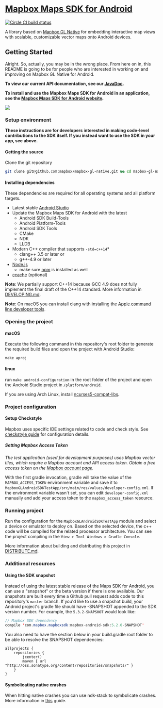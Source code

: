 # [Mapbox Maps SDK for Android](https://www.mapbox.com/android-sdk/)

[![Circle CI build status](https://circleci.com/gh/mapbox/mapbox-gl-native.svg?style=shield)](https://circleci.com/gh/mapbox/workflows/mapbox-gl-native/tree/master)

A library based on [Mapbox GL Native](../../README.md) for embedding interactive map views with scalable, customizable vector maps onto Android devices.

## Getting Started

Alright. So, actually, you may be in the wrong place. From here on in, this README is going to be for people who are interested in working on and improving on Mapbox GL Native for Android.

**To view our current API documentation, see our [JavaDoc](https://www.mapbox.com/android-sdk/api).**

**To install and use the Mapbox Maps SDK for Android in an application, see the [Mapbox Maps SDK for Android website](https://www.mapbox.com/install/android/).**

[![](https://www.mapbox.com/android-sdk/images/splash.png)](https://www.mapbox.com/android-sdk/)

### Setup environment

**These instructions are for developers interested in making code-level contributions to the SDK itself. If you instead want to use the SDK in your app, see above.**

#### Getting the source

Clone the git repository

```bash
git clone git@github.com:mapbox/mapbox-gl-native.git && cd mapbox-gl-native
```

#### Installing dependencies

These dependencies are required for all operating systems and all platform targets.

- Latest stable [Android Studio](https://developer.android.com/studio/index.html)
- Update the Mapbox Maps SDK for Android with the latest
  - Android SDK Build-Tools
  - Android Platform-Tools
  - Android SDK Tools
  - CMake
  - NDK
  - LLDB
- Modern C++ compiler that supports `-std=c++14`\*
  - clang++ 3.5 or later or
  - g++-4.9 or later
- [Node.js](https://nodejs.org/)
  - make sure [npm](https://www.npmjs.com) is installed as well
- [ccache](https://ccache.samba.org/) (optional)

**Note**: We partially support C++14 because GCC 4.9 does not fully implement the
final draft of the C++14 standard. More information in [DEVELOPING.md](DEVELOPING.md).

**Note**: On macOS you can install clang with installing the [Apple command line developer tools](https://developer.apple.com/download/).

### Opening the project

#### macOS

Execute the following command in this repository's root folder to generate the required build files and open the project with Android Studio:

```
make aproj
```

#### linux

run `make android-configuration` in the root folder of the project and open the Android Studio project in `/platform/android`.

If you are using Arch Linux, install [ncurses5-compat-libs](https://aur.archlinux.org/packages/ncurses5-compat-libs).

### Project configuration

#### Setup Checkstyle

Mapbox uses specific IDE settings related to code and check style.
See [checkstyle guide](https://github.com/mapbox/mapbox-gl-native/wiki/Setting-up-Mapbox-checkstyle) for configuration details.

##### Setting Mapbox Access Token

_The test application (used for development purposes) uses Mapbox vector tiles, which require a Mapbox account and API access token. Obtain a free access token on the [Mapbox account page](https://www.mapbox.com/studio/account/tokens/)._

With the first gradle invocation, gradle will take the value of the `MAPBOX_ACCESS_TOKEN` environment variable and save it to `MapboxGLAndroidSDKTestApp/src/main/res/values/developer-config.xml`. If the environment variable wasn't set, you can edit `developer-config.xml` manually and add your access token to the `mapbox_access_token` resource.  

### Running project

Run the configuration for the `MapboxGLAndroidSDKTestApp` module and select a device or emulator to deploy on. Based on the selected device, the c++ code will be compiled for the related processor architecture. You can see the project compiling in the `View > Tool Windows > Gradle Console`.

More information about building and distributing this project in [DISTRIBUTE.md](https://github.com/mapbox/mapbox-gl-native/blob/master/platform/android/DISTRIBUTE.md).

### Additional resources

#### Using the SDK snapshot

Instead of using the latest stable release of the Maps SDK for Android, you can use a "snapshot" or the beta version if there is one available. Our snapshots are built every time a Github pull request adds code to this repository's `master` branch. If you'd like to use a snapshot build, your Android project's gradle file should have -SNAPSHOT appended to the SDK version number. For example, the `5.3.2-SNAPSHOT` would look like:

```java
// Mapbox SDK dependency
compile 'com.mapbox.mapboxsdk:mapbox-android-sdk:5.2.0-SNAPSHOT'
```

You also need to have the section below in your build.gradle root folder to be able to resolve the SNAPSHOT dependencies:
```
allprojects {
    repositories {
        jcenter()
        maven { url "http://oss.sonatype.org/content/repositories/snapshots/" }
    }
}
```


#### Symbolicating native crashes

When hitting native crashes you can use ndk-stack to symbolicate crashes.
More information in [this](https://github.com/mapbox/mapbox-gl-native/wiki/Getting-line-numbers-from-an-Android-crash-with-ndk-stack) guide.
